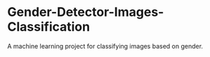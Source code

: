 # Gender-Detector-Images-Classification
A machine learning project for classifying images based on gender.

